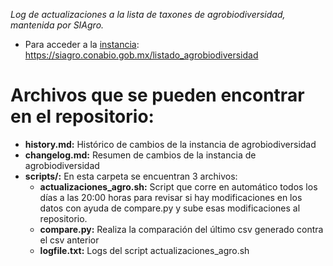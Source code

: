 *Log de actualizaciones a la lista de taxones de agrobiodiversidad, mantenida por SIAgro.*

* Para acceder a la [instancia](https://siagro.conabio.gob.mx/listado_agrobiodiversidad): https://siagro.conabio.gob.mx/listado_agrobiodiversidad

# Archivos que se pueden encontrar en el repositorio:
* **history.md:**
  Histórico de cambios de la instancia de agrobiodiversidad
* **changelog.md:**
  Resumen de cambios de la instancia de agrobiodiversidad
* **scripts/:**
  En esta carpeta se encuentran 3 archivos: 
  * **actualizaciones_agro.sh:**
    Script que corre en automático todos los días a las 20:00 horas para revisar si hay modificaciones en los datos con ayuda de compare.py y sube esas modificaciones al repositorio.
  * **compare.py:**
    Realiza la comparación del último csv generado contra el csv anterior
  * **logfile.txt:**
    Logs del script actualizaciones_agro.sh

